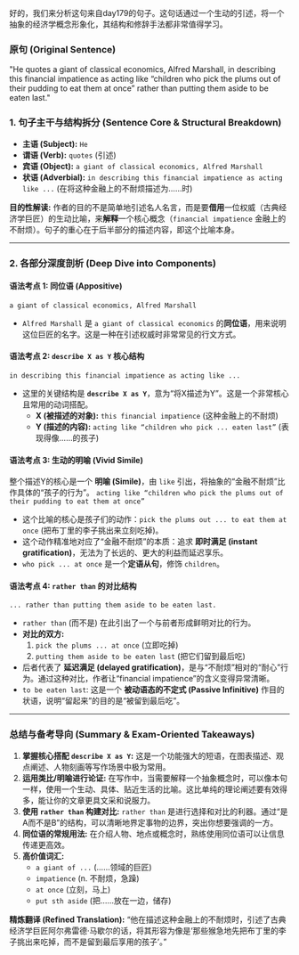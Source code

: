 好的，我们来分析这句来自day179的句子。这句话通过一个生动的引述，将一个抽象的经济学概念形象化，其结构和修辞手法都非常值得学习。

### **原句 (Original Sentence)**

"He quotes a giant of classical economics, Alfred Marshall, in describing this financial impatience as acting like “children who pick the plums out of their pudding to eat them at once” rather than putting them aside to be eaten last."

### **1. 句子主干与结构拆分 (Sentence Core & Structural Breakdown)**

- **主语 (Subject):** `He`
- **谓语 (Verb):** `quotes` (引述)
- **宾语 (Object):** `a giant of classical economics, Alfred Marshall`
- **状语 (Adverbial):** `in describing this financial impatience as acting like ...` (在将这种金融上的不耐烦描述为……时)

**目的性解读:** 作者的目的不是简单地引述名人名言，而是要**借用**一位权威（古典经济学巨匠）的生动比喻，来**解释**一个核心概念（`financial impatience` 金融上的不耐烦）。句子的重心在于后半部分的描述内容，即这个比喻本身。

------

### **2. 各部分深度剖析 (Deep Dive into Components)**

#### **语法考点 1: 同位语 (Appositive)**

```
a giant of classical economics, Alfred Marshall
```

- `Alfred Marshall` 是 `a giant of classical economics` 的**同位语**，用来说明这位巨匠的名字。这是一种在引述权威时非常常见的行文方式。

#### **语法考点 2: `describe X as Y` 核心结构**

```
in describing this financial impatience as acting like ...
```

- 这里的关键结构是 **`describe X as Y`**，意为“将X描述为Y”。这是一个非常核心且常用的动词搭配。
  - **X (被描述的对象):** `this financial impatience` (这种金融上的不耐烦)
  - **Y (描述的内容):** `acting like “children who pick ... eaten last”` (表现得像……的孩子)

#### **语法考点 3: 生动的明喻 (Vivid Simile)**

整个描述Y的核心是一个 **明喻 (Simile)**，由 `like` 引出，将抽象的“金融不耐烦”比作具体的“孩子的行为”。 `acting like “children who pick the plums out of their pudding to eat them at once”`

- 这个比喻的核心是孩子们的动作：`pick the plums out ... to eat them at once` (把布丁里的李子挑出来立刻吃掉)。
- 这个动作精准地对应了“金融不耐烦”的本质：追求 **即时满足 (instant gratification)**，无法为了长远的、更大的利益而延迟享乐。
- `who pick ... at once` 是一个**定语从句**，修饰 `children`。

#### **语法考点 4: `rather than` 的对比结构**

```
... rather than putting them aside to be eaten last.
```

- `rather than` (而不是) 在此引出了一个与前者形成鲜明对比的行为。
- **对比的双方:**
  1. `pick the plums ... at once` (立即吃掉)
  2. `putting them aside to be eaten last` (把它们留到最后吃)
- 后者代表了 **延迟满足 (delayed gratification)**，是与“不耐烦”相对的“耐心”行为。通过这种对比，作者让“financial impatience”的含义变得异常清晰。
- `to be eaten last`: 这是一个 **被动语态的不定式 (Passive Infinitive)** 作目的状语，说明“留起来”的目的是“被留到最后吃”。

------

### **总结与备考导向 (Summary & Exam-Oriented Takeaways)**

1. **掌握核心搭配 `describe X as Y`:** 这是一个功能强大的短语，在图表描述、观点阐述、人物刻画等写作场景中极为常用。
2. **运用类比/明喻进行论证:** 在写作中，当需要解释一个抽象概念时，可以像本句一样，使用一个生动、具体、贴近生活的比喻。这比单纯的理论阐述要有效得多，能让你的文章更具文采和说服力。
3. **使用 `rather than` 构建对比:** `rather than` 是进行选择和对比的利器。通过“是A而不是B”的结构，可以清晰地界定事物的边界，突出你想要强调的一方。
4. **同位语的常规用法:** 在介绍人物、地点或概念时，熟练使用同位语可以让信息传递更高效。
5. **高价值词汇:**
   - `a giant of ...` (……领域的巨匠)
   - `impatience` (n. 不耐烦，急躁)
   - `at once` (立刻，马上)
   - `put sth aside` (把……放在一边，储存)

**精炼翻译 (Refined Translation):** “他在描述这种金融上的不耐烦时，引述了古典经济学巨匠阿尔弗雷德·马歇尔的话，将其形容为像是‘那些猴急地先把布丁里的李子挑出来吃掉，而不是留到最后享用的孩子’。”